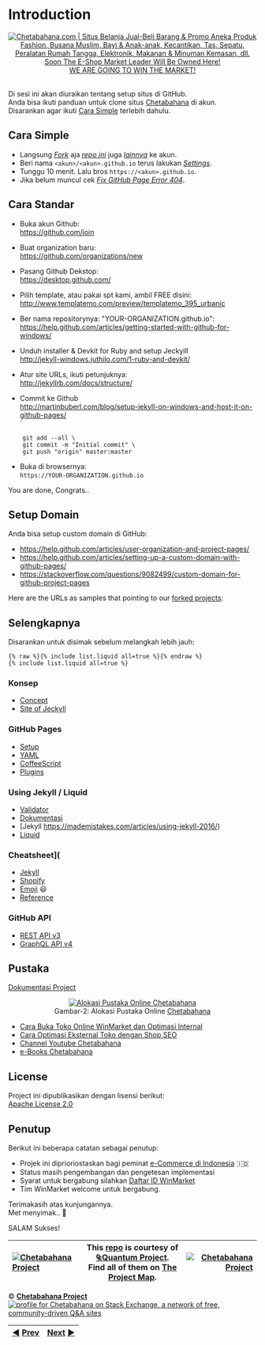 # Introduction
 
<p align="center"> 
<a href="https://chetabahana.com/">
<img src="https://chetabahana.files.wordpress.com/2018/04/logoweb.png" alt="Chetabahana.com | Situs Belanja Jual-Beli Barang & Promo Aneka Produk Fashion, Busana Muslim, Bayi & Anak-anak, Kecantikan, Tas, Sepatu, Peralatan Rumah Tangga, Elektronik, Makanan & Minuman Kemasan, dll. Soon The E-Shop Market Leader Will Be Owned Here!"></a><br />
<a href="https://github.com/MarketLeader">  
WE ARE GOING TO WIN THE MARKET!
</a><br /><br />
</p>  

Di sesi ini akan diuraikan tentang setup situs di GitHub.  
Anda bisa ikuti panduan untuk clone situs [Chetabahana](https://chetabahana.github.io/) di akun.  
Disarankan agar ikuti [Cara Simple](#cara-simple) terlebih dahulu.

## Cara Simple
- Langsung [_Fork_](https://help.github.com/articles/fork-a-repo/#fork-an-example-repository) aja [_repo ini_](https://github.com/chetabahana/chetabahana.github.io/fork) juga [_lainnya_](https://github.com/chetabahana?tab=repositories) ke akun.
- Beri nama `<akun>/<akun>.github.io` terus lakukan [_Settings_](https://help.github.com/articles/configuring-a-publishing-source-for-github-pages/#enabling-github-pages-to-publish-your-site-from-master-or-gh-pages).  
- Tunggu 10 menit. Lalu bros `https://<akun>.github.io`. 
- Jika belum muncul cek [_Fix GitHub Page Error 404_](https://stackoverflow.com/questions/11577147/how-to-fix-page-404-on-github-page/50034409#50034409).

## Cara Standar
- Buka akun Github:<br> 
https://github.com/join

- Buat organization baru:<br>
https://github.com/organizations/new

- Pasang Github Dekstop:<br>
https://desktop.github.com/

- Pilih template, atau pakai spt kami, ambil FREE disini:<br>
http://www.templatemo.com/preview/templatemo_395_urbanic

- Ber nama repositorynya: "YOUR-ORGANIZATION.github.io":<br>
https://help.github.com/articles/getting-started-with-github-for-windows/

- Unduh installer & Devkit for Ruby and setup Jeckyill<br>
http://jekyll-windows.juthilo.com/1-ruby-and-devkit/    

- Atur site URLs, ikuti petunjuknya:<br>
http://jekyllrb.com/docs/structure/

- Commit ke Github<br>
http://martinbuberl.com/blog/setup-jekyll-on-windows-and-host-it-on-github-pages/    
`
```
	git add --all \    
	git commit -m "Initial commit" \   
	git push "origin" master:master
````

- Buka di browsernya:<br>
`https://YOUR-ORGANIZATION.github.io`

You are done, Congrats..    

## Setup Domain

Anda bisa setup custom domain di GitHub:  
- https://help.github.com/articles/user-organization-and-project-pages/  
- https://help.github.com/articles/setting-up-a-custom-domain-with-github-pages/
- https://stackoverflow.com/questions/9082499/custom-domain-for-github-project-pages

Here are the URLs as samples that pointing to our [forked projects](https://github.com/search?utf8=%E2%9C%93&q=%40chetabahana+fork%3Aonly+user%3Amarketleader+fork%3Aonly&type=Repositories&ref=advsearch&s=updated): 

## Selengkapnya
Disarankan untuk disimak sebelum melangkah lebih jauh:  
```
{% raw %}{% include list.liquid all=true %}{% endraw %}
{% include list.liquid all=true %}
```

### Konsep
- [Concept](http://tom.preston-werner.com/2008/11/17/blogging-like-a-hacker.html)
- [Site of Jeckyll](http://tom.preston-werner.com)
### GitHub Pages
- [Setup](https://gist.github.com/chrisjacob/833223)
- [YAML](http://yaml.org/spec/1.2/spec.html#id2775170)
- [CoffeeScript](https://coffeescript.org/#functions)
- [Plugins](https://help.github.com/articles/configuring-jekyll-plugins/)
### Using Jekyll / Liquid
- [Validator](https://codebeautify.org/)
- [Dokumentasi](https://github.com/mojombo/tpw)
- [Jekyll https://mademistakes.com/articles/using-jekyll-2016/)
- [Liquid](https://github.com/Shopify/liquid/wiki/Liquid-for-Designers)
### Cheatsheet](
- [Jekyll](https://devhints.io/jekyll)
- [Shopify](http://cheat.markdunkley.com/)
- [Emoji](https://www.webpagefx.com/tools/emoji-cheat-sheet/) :smiley:
- [Reference](https://news.humancoders.com/t/developpement/items/11149-jekyll-cheat-sheet)
### GitHub API
- [REST API v3](https://developer.github.com/v3/)
- [GraphQL API v4](https://developer.github.com/v4/explorer/)

## Pustaka
[Dokumentasi Project](https://github.com/chetabahana/chetabahana.github.io/wiki)
<p align="center"> 
<a href="https://chetabahana.com/#after_header1_3"><img src="https://user-images.githubusercontent.com/36441664/38942532-44c87736-4359-11e8-9ad4-56f7d2b68ced.png" alt="Alokasi Pustaka Online Chetabahana"></a><br>
Gambar-2: Alokasi Pustaka Online <a href= "https://chetabahana.com">Chetabahana</a>
</p>

- [Cara Buka Toko Online WinMarket dan Optimasi Internal](https://chetabahana.blogspot.com/)
- [Cara Optimasi Eksternal Toko dengan Shop SEO](https://chetabahana.wordpress.com/)
- [Channel Youtube Chetabahana](https://www.youtube.com/channel/UCZlPku9beXzdROCknYLuRNg?view_as=subscriber)
- [e-Books Chetabahana](https://www.scribd.com/user/401259110/Chetabahana)

## License
Project ini dipublikasikan dengan lisensi berikut:  
[Apache License 2.0](https://github.com/MarketLeader/Toko-Chetabahana/blob/master/LICENSE)

## Penutup
Berikut ini beberapa catatan sebagai penutup:  
- Projek ini diprioriostaskan bagi peminat [e-Commerce di Indonesia](https://www.youtube.com/watch?v=dd__L8Jh2c4&t=25s) 🇮🇩
- Status masih pengembangan dan pengetesan implementasi
- Syarat untuk bergabung silahkan [Daftar ID WinMarket](https://chetabahana.com/info/tentang-89.html)
- Tim WinMarket welcome untuk bergabung.

Terimakasih atas kunjungannya.  
Met menyimak.. :pray:  

SALAM Sukses!

|[![Chetabahana Project](https://avatars1.githubusercontent.com/u/36441664?v=10&s=20)](https://github.com/chetabahana) |This [repo](#repository "Project Repository") is courtesy of [₠Quantum Project](https://github.com/eq19 "We are providing an Integrated Open Source Project about The World of e-Commerce.").<br>Find all of them on [The Project Map](https://marketleader.github.io/#bagan-projek "Project Mapping").|[![Chetabahana Project](https://avatars2.githubusercontent.com/u/36441943?v=10&s=20)](https://github.com/MarketLeader) |
|:----|----|----:|

:copyright: [**Chetabahana Project**](https://github.com/MarketLeader)  
[![profile for Chetabahana on Stack Exchange, a network of free, community-driven Q&amp;A sites](https://stackexchange.com/users/flair/5054985.png)](https://stackoverflow.com/users/4058484/chetabahana?tab=profile)   


[:arrow_backward:]((https://github.com/MarketLeader)) [Prev](https://github.com/MarketLeader)|[Next](https://marketleader.github.io/) [:arrow_forward:](https://marketleader.github.io/)|
|:----|----:|


